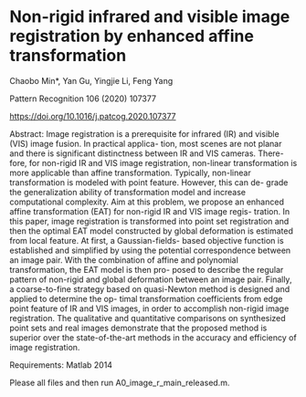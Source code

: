 # Non-rigid infrared and visible image registration by enhanced affine transformation
Chaobo Min*, Yan Gu, Yingjie Li, Feng Yang

Pattern Recognition 106 (2020) 107377

https://doi.org/10.1016/j.patcog.2020.107377

Abstract:
Image registration is a prerequisite for infrared (IR) and visible (VIS) image fusion. In practical applica- tion, most scenes are not planar and there is significant distinctness between IR and VIS cameras. There- fore, for non-rigid IR and VIS image registration, non-linear transformation is more applicable than affine transformation. Typically, non-linear transformation is modeled with point feature. However, this can de- grade the generalization ability of transformation model and increase computational complexity. Aim at this problem, we propose an enhanced affine transformation (EAT) for non-rigid IR and VIS image regis- tration. In this paper, image registration is transformed into point set registration and then the optimal EAT model constructed by global deformation is estimated from local feature. At first, a Gaussian-fields- based objective function is established and simplified by using the potential correspondence between an image pair. With the combination of affine and polynomial transformation, the EAT model is then pro- posed to describe the regular pattern of non-rigid and global deformation between an image pair. Finally, a coarse-to-fine strategy based on quasi-Newton method is designed and applied to determine the op- timal transformation coefficients from edge point feature of IR and VIS images, in order to accomplish non-rigid image registration. The qualitative and quantitative comparisons on synthesized point sets and real images demonstrate that the proposed method is superior over the state-of-the-art methods in the accuracy and efficiency of image registration.

Requirements: Matlab 2014

Please all files and then run A0_image_r_main_released.m.
